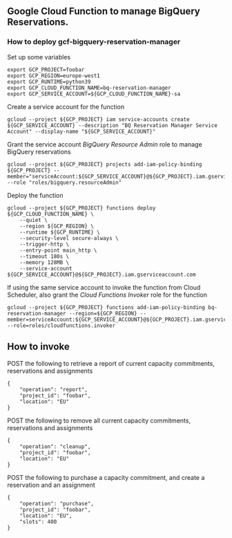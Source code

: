 ## Google Cloud Function to manage BigQuery Reservations.

### How to deploy gcf-bigquery-reservation-manager

  Set up some variables
  
    export GCP_PROJECT=foobar
    export GCP_REGION=europe-west1
    export GCP_RUNTIME=python39
    export GCP_CLOUD_FUNCTION_NAME=bq-reservation-manager
    export GCP_SERVICE_ACCOUNT=${GCP_CLOUD_FUNCTION_NAME}-sa

  Create a service account for the function

    gcloud --project ${GCP_PROJECT} iam service-accounts create ${GCP_SERVICE_ACCOUNT} --description "BQ Reservation Manager Service Account" --display-name "${GCP_SERVICE_ACCOUNT}"

  Grant the service account _BigQuery Resource Admin_ role to manage BigQuery reservations

    gcloud --project ${GCP_PROJECT} projects add-iam-policy-binding ${GCP_PROJECT} --member="serviceAccount:${GCP_SERVICE_ACCOUNT}@${GCP_PROJECT}.iam.gserviceaccount.com" --role "roles/bigquery.resourceAdmin"

  Deploy the function
  
    gcloud --project ${GCP_PROJECT} functions deploy ${GCP_CLOUD_FUNCTION_NAME} \
      	--quiet \
      	--region ${GCP_REGION} \
      	--runtime ${GCP_RUNTIME} \
      	--security-level secure-always \
      	--trigger-http \
      	--entry-point main_http \
      	--timeout 180s \
      	--memory 128MB \
      	--service-account ${GCP_SERVICE_ACCOUNT}@${GCP_PROJECT}.iam.gserviceaccount.com

  If using the same service account to invoke the function from Cloud Scheduler, also grant the _Cloud Functions Invoker_ role for the function
  
    gcloud --project ${GCP_PROJECT} functions add-iam-policy-binding bq-reservation-manager --region=${GCP_REGION} --member=serviceAccount:${GCP_SERVICE_ACCOUNT}@${GCP_PROJECT}.iam.gserviceaccount.com --role=roles/cloudfunctions.invoker

## How to invoke

  POST the following to retrieve a report of current capacity commitments, reservations and assignments

    {
        "operation": "report",
        "project_id": "foobar",
        "location": "EU"
    }

  POST the following to remove all current capacity commitments, reservations and assignments

    {
        "operation": "cleanup",
        "project_id": "foobar",
        "location": "EU"
    }

  POST the following to purchase a capacity commitment, and create a reservation and an assignment

    {
        "operation": "purchase",
        "project_id": "foobar",
        "location": "EU",
        "slots": 400
    }
